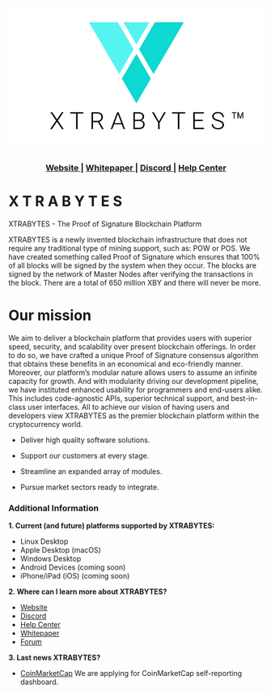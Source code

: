 ![xtrabytes_update_github](https://github.com/XTRABYTES/XTRABYTES/blob/master/src/qt/res/images/splash.png)

<div align="center">
  <h3>
    <a href="https://xtrabytes.dev">
      Website
    </a>
    <span> | </span>
    <a href="https://xtrabytes.dev/whitepaper.pdf">
      Whitepaper
    </a>
    <span> | </span>
    <a href="https://discord.xtrabytes.dev">
      Discord
    </a>
    <span> | </span>
    <a href="https://support.xtrabytes.dev">
      Help Center
    </a>
  </h3>
</div>

# X T R A B Y T E S

XTRABYTES - The Proof of Signature Blockchain Platform


XTRABYTES is a newly invented blockchain infrastructure that does not require any traditional type of mining support, such as: POW or POS. We have created something called Proof of Signature which ensures that 100% of all blocks will be signed by the system when they occur. The blocks are signed by the network of Master Nodes after verifying the transactions in the block. There are a total of 650 million XBY and there will never be more. 

# Our mission

We aim to deliver a blockchain platform that provides users with superior speed, security, and scalability over present blockchain offerings. In order to do so, we have crafted a unique Proof of Signature consensus algorithm that obtains these benefits in an economical and eco-friendly manner. Moreover, our platform’s modular nature allows users to assume an infinite capacity for growth. And with modularity driving our development pipeline, we have instituted enhanced usability for programmers and end-users alike. This includes code-agnostic APIs, superior technical support, and best-in-class user interfaces. All to achieve our vision of having users and developers view XTRABYTES as the premier blockchain platform within the cryptocurrency world.

 - Deliver high quality software solutions.
 
 - Support our customers at every stage.
 
 - Streamline an expanded array of modules.

 - Pursue market sectors ready to integrate.


### Additional Information

**1. Current (and future) platforms supported by XTRABYTES:**
  
  - Linux Desktop
  - Apple Desktop (macOS)
  - Windows Desktop
  - Android Devices (coming soon)
  - iPhone/iPad (iOS) (coming soon)

**2. Where can I learn more about XTRABYTES?**
   - [Website](https://xtrabytes.dev/)
   - [Discord](https://discord.xtrabytes.dev)
   - [Help Center](http://support.xtrabytes.dev)
   - [Whitepaper](https://xtrabytes.dev/whitepaper.pdf)
   - [Forum](https://community.xtrabytes.dev)
      
**3. Last news XTRABYTES?**

   - [CoinMarketCap](cmc@xtrabytes.dev) We are applying for CoinMarketCap self-reporting dashboard. 

